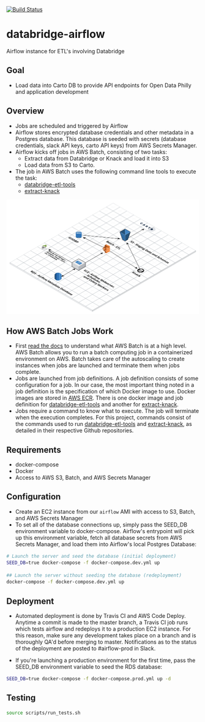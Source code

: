 [![Build Status](https://travis-ci.com/CityOfPhiladelphia/databridge-airflow.svg?branch=master)](https://travis-ci.com/CityOfPhiladelphia/databridge-airflow)

# databridge-airflow
Airflow instance for ETL's involving Databridge

## Goal
- Load data into Carto DB to provide API endpoints for Open Data Philly and application development

## Overview
- Jobs are scheduled and triggered by Airflow
- Airflow stores encrypted database credentials and other metadata in a Postgres database. This database is seeded with secrets (database credentials, slack API keys, carto API keys) from AWS Secrets Manager.
- Airflow kicks off jobs in AWS Batch, consisting of two tasks:
    - Extract data from Databridge or Knack and load it into S3 
    - Load data from S3 to Carto.
- The job in AWS Batch uses the following command line tools to execute the task:
    - [databridge-etl-tools](https://github.com/CityOfPhiladelphia/databridge-etl-tools)
    - [extract-knack](https://github.com/CityOfPhiladelphia/extract-knack)

![airflow-layout](assets/Airflow.png)

## How AWS Batch Jobs Work
- First [read the docs](https://docs.aws.amazon.com/batch/latest/userguide/what-is-batch.html) to understand what AWS Batch is at a high level. AWS Batch allows you to run a batch computing job in a containerized environment on AWS. Batch takes care of the autoscaling to create instances when jobs are launched and terminate them when jobs complete.
- Jobs are launched from job definitions. A job definition consists of some configuration for a job. In our case, the most important thing noted in a job definition is the specification of which Docker image to use. Docker images are stored in [AWS ECR](https://aws.amazon.com/ecr/). There is one docker image and job definition for [databridge-etl-tools](https://github.com/CityOfPhiladelphia/databridge-etl-tools) and another for [extract-knack](https://github.com/CityOfPhiladelphia/extract-knack).
- Jobs require a command to know what to execute. The job will terminate when the execution completes. For this project, commands consist of the commands used to run [databridge-etl-tools](https://github.com/CityOfPhiladelphia/databridge-etl-tools) and [extract-knack](https://github.com/CityOfPhiladelphia/extract-knack), as detailed in their respective Github repositories.

## Requirements
- docker-compose
- Docker
- Access to AWS S3, Batch, and AWS Secrets Manager

## Configuration
- Create an EC2 instance from our `airflow` AMI with access to S3, Batch, and AWS Secrets Manager
- To set all of the database connections up, simply pass the SEED_DB environment variable to docker-compose. Airflow's entrypoint will pick up this environment variable, fetch all database secrets from AWS Secrets Manager, and load them into Airflow's local Postgres Database: 
```bash
# Launch the server and seed the database (initial deployment)
SEED_DB=true docker-compose -f docker-compose.dev.yml up

## Launch the server without seeding the database (redeployment)
docker-compose -f docker-compose.dev.yml up
```

## Deployment
- Automated deployment is done by Travis CI and AWS Code Deploy. Anytime a commit is made to the master branch, a Travis CI job runs which tests airflow and redeploys it to a production EC2 instance. For this reason, make sure any development takes place on a branch and is thoroughly QA'd before merging to master. Notifications as to the status of the deployment are posted to #airflow-prod in Slack.

- If you're launching a production environment for the first time, pass the SEED_DB environment variable to seed the RDS database:
```bash
SEED_DB=true docker-compose -f docker-compose.prod.yml up -d
```

## Testing
```bash
source scripts/run_tests.sh
```